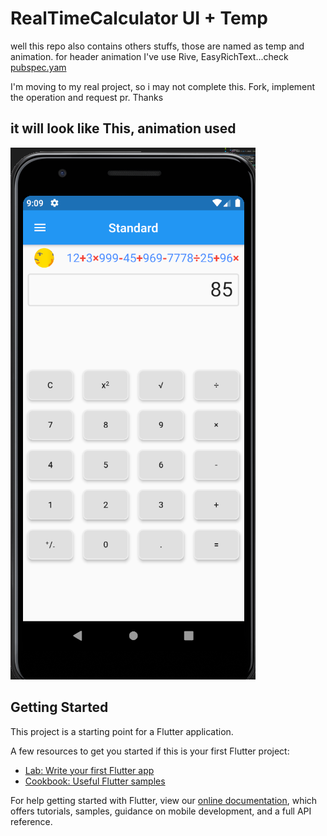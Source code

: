 # RealTimeCalculator UI + Temp

well this repo also contains others stuffs, those are named as temp and animation. 
for header animation I've use Rive, EasyRichText...check [pubspec.yam](https://github.com/yeasin50/Calculator/blob/UI/pubspec.yaml) 

I'm moving to my real project, so i may not complete this. 
Fork, implement the operation and request pr.
Thanks 

## it will look like This, animation used  
![Screen Shot](https://github.com/yeasin50/Calculator/blob/UI/assets/images/srcshot.png?raw=true "Title")


## Getting Started

This project is a starting point for a Flutter application.

A few resources to get you started if this is your first Flutter project:

- [Lab: Write your first Flutter app](https://flutter.dev/docs/get-started/codelab)
- [Cookbook: Useful Flutter samples](https://flutter.dev/docs/cookbook)

For help getting started with Flutter, view our
[online documentation](https://flutter.dev/docs), which offers tutorials,
samples, guidance on mobile development, and a full API reference.
